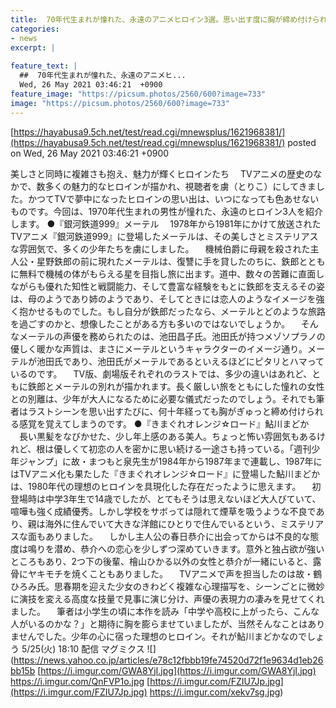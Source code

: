 ```yaml
---
title:  70年代生まれが憧れた、永遠のアニメヒロイン3選。思い出す度に胸が締め付けられる！  
categories:
- news
excerpt: |
  
feature_text: |
  ##  70年代生まれが憧れた、永遠のアニメヒ...
  Wed, 26 May 2021 03:46:21  +0900
feature_image: "https://picsum.photos/2560/600?image=733"
image: "https://picsum.photos/2560/600?image=733"
---
```


[https://hayabusa9.5ch.net/test/read.cgi/mnewsplus/1621968381/](https://hayabusa9.5ch.net/test/read.cgi/mnewsplus/1621968381/)
posted on Wed, 26 May 2021 03:46:21  +0900

<!--more-->

美しさと同時に複雑さも抱え、魅力が輝くヒロインたち 　TVアニメの歴史のなかで、数多くの魅力的なヒロインが描かれ、視聴者を虜（とりこ）にしてきました。かつてTVで夢中になったヒロインの思い出は、いつになっても色あせないものです。今回は、1970年代生まれの男性が憧れた、永遠のヒロイン3人を紹介します。 ●『銀河鉄道999』メーテル 　1978年から1981年にかけて放送されたTVアニメ『銀河鉄道999』に登場したメーテルは、その美しさとミステリアスな雰囲気で、多くの少年たちを虜にしました。 　機械伯爵に母親を殺された主人公・星野鉄郎の前に現れたメーテルは、復讐に手を貸したのちに、鉄郎とともに無料で機械の体がもらえる星を目指し旅に出ます。道中、数々の苦難に直面しながらも優れた知性と戦闘能力、そして豊富な経験をもとに鉄郎を支えるその姿は、母のようであり姉のようであり、そしてときには恋人のようなイメージを強く抱かせるものでした。もし自分が鉄郎だったなら、メーテルとどのような旅路を過ごすのかと、想像したことがある方も多いのではないでしょうか。 　そんなメーテルの声優を務められたのは、池田昌子氏。池田氏が持つメゾソプラノの優しく暖かな声質は、まさにメーテルというキャラクターのイメージ通り。メーテルが池田氏であり、池田氏がメーテルであるといえるほどにピタリとハマっているのです。 　TV版、劇場版それぞれのラストでは、多少の違いはあれど、ともに鉄郎とメーテルの別れが描かれます。長く厳しい旅をともにした憧れの女性との別離は、少年が大人になるために必要な儀式だったのでしょう。それでも筆者はラストシーンを思い出すたびに、何十年経っても胸がぎゅっと締め付けられる感覚を覚えてしまうのです。 ●『きまぐれオレンジ☆ロード』鮎川まどか 　長い黒髪をなびかせた、少し年上感のある美人。ちょっと怖い雰囲気もあるけれど、根は優しくて初恋の人を密かに思い続ける一途さも持っている。「週刊少年ジャンプ」に故・まつもと泉先生が1984年から1987年まで連載し、1987年にはTVアニメ化も果たした『きまぐれオレンジ☆ロード』に登場した鮎川まどかは、1980年代の理想のヒロインを具現化した存在だったように思えます。 　初登場時は中学3年生で14歳でしたが、とてもそうは思えないほど大人びていて、喧嘩も強く成績優秀。しかし学校をサボっては隠れて煙草を吸うような不良であり、親は海外に住んでいて大きな洋館にひとりで住んでいるという、ミステリアスな面もありました。 　しかし主人公の春日恭介に出会ってからは不良的な態度は鳴りを潜め、恭介への恋心を少しずつ深めていきます。意外と独占欲が強いところもあり、2つ下の後輩、檜山ひかる以外の女性と恭介が一緒にいると、露骨にヤキモチを焼くこともありました。 　TVアニメで声を担当したのは故・鶴ひろみ氏。思春期を迎えた少女のきわどく複雑な心理描写を、シーンごとに微妙に演技を変える高度な技量で見事に演じ分け、声優の表現力の凄みを見せてくれました。 　筆者は小学生の頃に本作を読み「中学や高校に上がったら、こんな人がいるのかな？」と期待に胸を膨らませていましたが、当然そんなことはありませんでした。少年の心に宿った理想のヒロイン。それが鮎川まどかなのでしょう 5/25(火) 18:10 配信 マグミクス ![](https://news.yahoo.co.jp/articles/e78c12fbbb19fe74520d72f1e9634d1eb26bb15b [https://i.imgur.com/GWA8YjI.jpg](https://i.imgur.com/GWA8YjI.jpg) https://i.imgur.com/QnFVP1o.jpg [https://i.imgur.com/FZIU7Jp.jpg](https://i.imgur.com/FZIU7Jp.jpg) https://i.imgur.com/xekv7sg.jpg)
